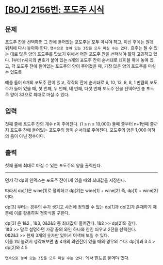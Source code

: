 # [[BOJ] 2156번: 포도주 시식](https://www.acmicpc.net/problem/2156)

## 문제
포도주 잔을 선택하면 그 잔에 들어있는 포도주는 모두 마셔야 하고, 마신 후에는 원래 위치에 다시 놓아야 한다.
`연속으로 놓여 있는 3잔을 모두 마실 수는 없다.`
효주는 될 수 있는 대로 많은 양의 포도주를 맛보기 위해서 어떤 포도주 잔을 선택해야 할지 고민하고 있다. 
1부터 n까지의 번호가 붙어 있는 n개의 포도주 잔이 순서대로 테이블 위에 놓여 있고, 
각 포도주 잔에 들어있는 포도주의 양이 주어졌을 때, 가장 많은 양의 포도주를 마실 수 있도록

예를 들어 6개의 포도주 잔이 있고, 각각의 잔에 순서대로 6, 10, 13, 9, 8, 1 만큼의 포도주가 들어 있을 때, 
첫 번째, 두 번째, 네 번째, 다섯 번째 포도주 잔을 선택하면 총 포도주 양이 33으로 최대로 마실 수 있다.

## 입력
첫째 줄에 포도주 잔의 개수 n이 주어진다. (1 ≤ n ≤ 10,000) 
둘째 줄부터 n+1번째 줄까지 포도주 잔에 들어있는 포도주의 양이 순서대로 주어진다. 
포도주의 양은 1,000 이하의 음이 아닌 정수이다.

## 출력
첫째 줄에 최대로 마실 수 있는 포도주의 양을 출력한다.


---
먼저 각 dp의 인덱스는 포도주 잔이 i개 있을 때의 최대값을 저장한다.

따라서 dp[1]은 wine[1]로 정의하고 dp[2]는 wine[1] + wine[2] 즉, dp[1] + wine[2] 이다.

dp[3] 부터는 경우의 수가 생기고 사전에 정의할 수 있는 dp[1]과 dp[2]가 존재하기 때문에 이를 활용하여 점화식을 구한다.

dp[3] 은 1&2 , 1&3, 0&2&3 중 최대값이 들어간다.
1&2     >> dp[2]와 같다.  
1&3     >> 말로 설명하면 가장 끝의 와인 하나와 한칸 띄우고 2잔을 선택한다.   
0&2&3   >> 현재 3개의 숫자만 있어서 어색해 보일 수 있다.   
        이를 1씩 늘려서 생각해보면 총 4개의 와인잔이 있을 때의 경우의 수다.
        dp[1]과 3 4 > dp[2]와 4 5

`연속으로 놓여 있는 3잔을 모두 마실 수는 없다.` 에서 힌트를 얻어야 했다.


